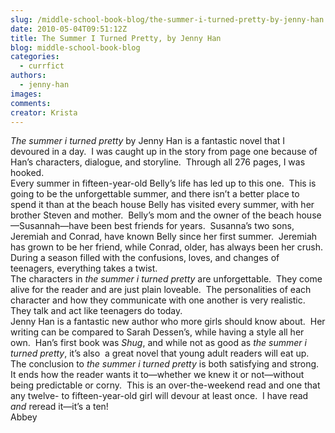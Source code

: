 ```yaml
---
slug: /middle-school-book-blog/the-summer-i-turned-pretty-by-jenny-han
date: 2010-05-04T09:51:12Z
title: The Summer I Turned Pretty, by Jenny Han
blog: middle-school-book-blog
categories:
  - currfict
authors:
  - jenny-han
images:
comments:
creator: Krista
---
```


<em> The summer i turned pretty</em> by Jenny Han is a fantastic novel that I devoured in a day.  I was caught up in the story from page one because of Han’s characters, dialogue, and storyline.  Through all 276 pages, I was hooked.<br />Every summer in fifteen-year-old Belly’s life has led up to this one.  This is going to be the unforgettable summer, and there isn’t a better place to spend it than at the beach house Belly has visited every summer, with her brother Steven and mother.  Belly’s mom and the owner of the beach house—Susannah—have been best friends for years.  Susanna’s two sons, Jeremiah and Conrad, have known Belly since her first summer.  Jeremiah has grown to be her friend, while Conrad, older, has always been her crush.  During a season filled with the confusions, loves, and changes of teenagers, everything takes a twist.<br />The characters in <em>the summer i turned pretty</em> are unforgettable.  They come alive for the reader and are just plain loveable.  The personalities of each character and how they communicate with one another is very realistic.  They talk and act like teenagers do today.<br />Jenny Han is a fantastic new author who more girls should know about.  Her writing can be compared to Sarah Dessen’s, while having a style all her own.  Han’s first book was <em>Shug</em>, and while not as good as <em>the summer i turned pretty</em>, it’s also  a great novel that young adult readers will eat up.<br />The conclusion to <em>the summer i turned pretty</em> is both satisfying and strong.  It ends how the reader wants it to—whether we knew it or not—without being predictable or corny.  This is an over-the-weekend read and one that any twelve- to fifteen-year-old girl will devour at least once.  I have read <em>and </em>reread it—it’s a ten!<br />Abbey<br />
